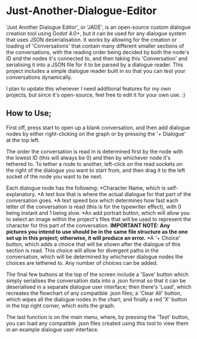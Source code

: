 # Just-Another-Dialogue-Editor

'Just Another Dialogue Editor', or 'JADE', is an open-source custom dialogue creation tool using Godot 4.0+, but it can be used for any dialogue system that uses JSON deserialisation. It works by allowing for the creation or loading of 'Conversations' that contain many different smaller sections of the conversations, with the reading order being decided by both the node's ID and the nodes it's connected to, and then taking this 'Conversation' and serialising it into a JSON file for it to be parsed by a dialogue reader. This project includes a simple dialogue reader built in so that you can test your conversations dynamically.

I plan to update this whenever I need additional features for my own projects, but since it's open-source, feel free to edit it for your own use. :)

## How to Use;
First off, press start to open up a blank conversation, and then add dialogue nodes by either right-clicking on the graph or by pressing the '+ Dialogue' at the top left.

The order the conversation is read in is determined first by the node with the lowest ID (this will always be 0) and then by whichever node it's tethered to. To tether a node to another, left-click on the read sockets on the right of the dialogue you want to start from, and then drag it to the left socket of the node you want to be next.

Each dialogue node has the following:
*Character Name, which is self-explanatory.
*A text box that is where the actual dialogue for that part of the conversation goes.
*A text speed box which determines how fast each letter of the conversation is read (this is for the typewriter effect), with 0 being instant and 1 being slow.
*An add portrait button, which will allow you to select an image within the project's files that will be used to represent the character for this part of the conversation. **IMPORTANT NOTE: Any pictures you intend to use should be in the same file structure as the one set up in this project; otherwise, it will produce an error.**
*A '+ Choice' button, which adds a choice that will be shown after the dialogue of this section is read. This choice will allow for divergent paths in the conversation, which will be determined by whichever dialogue nodes the choices are tethered to. Any number of choices can be added.

The final few buttons at the top of the screen include a 'Save' button which simply serialises the conversation data into a .json format so that it can be deserialised in a separate dialogue user interface; then there's 'Load', which recreates the flowchart of any compatible .json files; a 'Clear All' button, which wipes all the dialogue nodes in the chart; and finally a red 'X' button in the top right corner, which exits the graph.

The last function is on the main menu, where, by pressing the 'Test' button, you can load any compatible .json files created using this tool to view them in an example dialogue user interface.
